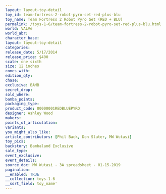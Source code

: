 ```yaml
---
layout: layout-toy-detail 
toy_id: team-fortress-2-robot-pyro-set-red-plus-blu
toy_name: Team Fortress 2 Robot Pyro Set (RED + BLU)
permalink: /toys-1-6/team-fortress-2-robot-pyro-set-red-plus-blu.html
world: VALVe
world_abr: 
character_base: 
layout: layout-toy-detail
categories: 
release_date: 5/17/2014
release_price: $400 
scale: one sixth
size: 12 inches
comes_with: 
edition_qty: 
chase: 
exclusive: BAMB
secret_drop: 
sold_where: 
bamba_points: 
packaging_type: 
product_code: 00000001REDBLUEPYRO
designer: Ashley Wood
makers: 
points_of_articulation: 
variants: 
you_might_also_like: 
article_contributors: [Phil Back, Don Slater, MW Wutasi]
toy_pics: 
backstory: Bambaland Exclusive
sale_type: 
event_exclusive: 
event_details: 
source_doc: MW Wutasi - 3A spreadsheet - 01-15-2019
pagination: 
__enabled: TRUE
__collection: toys-1-6
__sort_field: toy_name'
---
```

